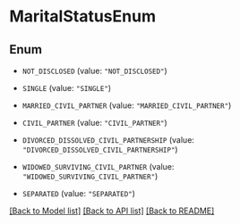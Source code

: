# MaritalStatusEnum

## Enum


* `NOT_DISCLOSED` (value: `"NOT_DISCLOSED"`)

* `SINGLE` (value: `"SINGLE"`)

* `MARRIED_CIVIL_PARTNER` (value: `"MARRIED_CIVIL_PARTNER"`)

* `CIVIL_PARTNER` (value: `"CIVIL_PARTNER"`)

* `DIVORCED_DISSOLVED_CIVIL_PARTNERSHIP` (value: `"DIVORCED_DISSOLVED_CIVIL_PARTNERSHIP"`)

* `WIDOWED_SURVIVING_CIVIL_PARTNER` (value: `"WIDOWED_SURVIVING_CIVIL_PARTNER"`)

* `SEPARATED` (value: `"SEPARATED"`)


[[Back to Model list]](../README.md#documentation-for-models) [[Back to API list]](../README.md#documentation-for-api-endpoints) [[Back to README]](../README.md)


